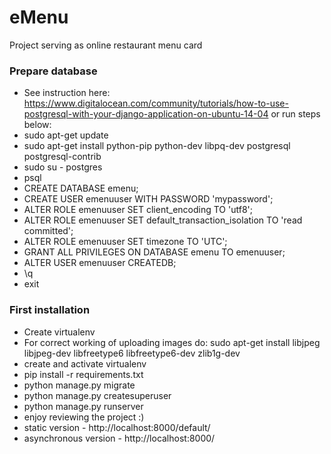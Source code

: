 # eMenu
Project serving as online restaurant menu card

### Prepare database ###

* See instruction here: https://www.digitalocean.com/community/tutorials/how-to-use-postgresql-with-your-django-application-on-ubuntu-14-04 or run steps below:
* sudo apt-get update
* sudo apt-get install python-pip python-dev libpq-dev postgresql postgresql-contrib
* sudo su - postgres
* psql
* CREATE DATABASE emenu;
* CREATE USER emenuuser WITH PASSWORD 'mypassword';
* ALTER ROLE emenuuser SET client_encoding TO 'utf8';
* ALTER ROLE emenuuser SET default_transaction_isolation TO 'read committed';
* ALTER ROLE emenuuser SET timezone TO 'UTC';
* GRANT ALL PRIVILEGES ON DATABASE emenu TO emenuuser;
* ALTER USER emenuuser CREATEDB;
* \q
* exit

### First installation ###

* Create virtualenv
* For correct working of uploading images do: sudo apt-get install libjpeg libjpeg-dev libfreetype6 libfreetype6-dev zlib1g-dev
* create and activate virtualenv
* pip install -r requirements.txt
* python manage.py migrate
* python manage.py createsuperuser
* python manage.py runserver
* enjoy reviewing the project :)
* static version - http://localhost:8000/default/
* asynchronous version - http://localhost:8000/
